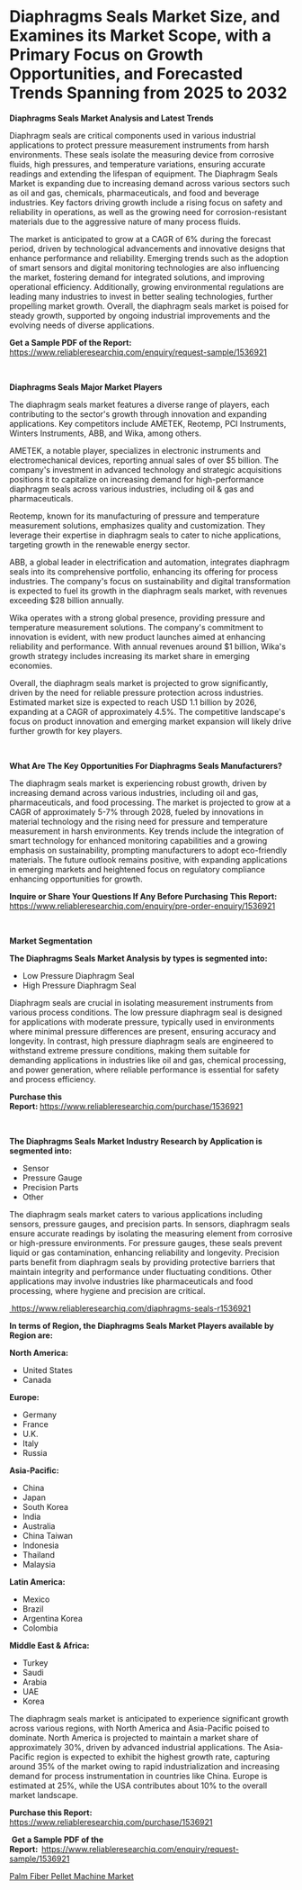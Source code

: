 <p><h1>Diaphragms Seals Market Size, and Examines its Market Scope, with a Primary Focus on Growth Opportunities, and Forecasted Trends Spanning from 2025 to 2032</h1></p><p><strong>Diaphragms Seals Market Analysis and Latest Trends</strong></p>
<p><p>Diaphragm seals are critical components used in various industrial applications to protect pressure measurement instruments from harsh environments. These seals isolate the measuring device from corrosive fluids, high pressures, and temperature variations, ensuring accurate readings and extending the lifespan of equipment. The Diaphragm Seals Market is expanding due to increasing demand across various sectors such as oil and gas, chemicals, pharmaceuticals, and food and beverage industries. Key factors driving growth include a rising focus on safety and reliability in operations, as well as the growing need for corrosion-resistant materials due to the aggressive nature of many process fluids.</p><p>The market is anticipated to grow at a CAGR of 6% during the forecast period, driven by technological advancements and innovative designs that enhance performance and reliability. Emerging trends such as the adoption of smart sensors and digital monitoring technologies are also influencing the market, fostering demand for integrated solutions, and improving operational efficiency. Additionally, growing environmental regulations are leading many industries to invest in better sealing technologies, further propelling market growth. Overall, the diaphragm seals market is poised for steady growth, supported by ongoing industrial improvements and the evolving needs of diverse applications.</p></p>
<p><strong>Get a Sample PDF of the Report:&nbsp;</strong> <a href="https://www.reliableresearchiq.com/enquiry/request-sample/1536921?utm_campaign=3503&utm_medium=2&utm_source=Github&utm_content=ia&utm_term=11042025&utm_id=diaphragms-seals">https://www.reliableresearchiq.com/enquiry/request-sample/1536921</a></p>
<p>&nbsp;</p>
<p><strong>Diaphragms Seals Major Market Players</strong></p>
<p><p>The diaphragm seals market features a diverse range of players, each contributing to the sector's growth through innovation and expanding applications. Key competitors include AMETEK, Reotemp, PCI Instruments, Winters Instruments, ABB, and Wika, among others.</p><p>AMETEK, a notable player, specializes in electronic instruments and electromechanical devices, reporting annual sales of over $5 billion. The company's investment in advanced technology and strategic acquisitions positions it to capitalize on increasing demand for high-performance diaphragm seals across various industries, including oil & gas and pharmaceuticals.</p><p>Reotemp, known for its manufacturing of pressure and temperature measurement solutions, emphasizes quality and customization. They leverage their expertise in diaphragm seals to cater to niche applications, targeting growth in the renewable energy sector.</p><p>ABB, a global leader in electrification and automation, integrates diaphragm seals into its comprehensive portfolio, enhancing its offering for process industries. The company's focus on sustainability and digital transformation is expected to fuel its growth in the diaphragm seals market, with revenues exceeding $28 billion annually.</p><p>Wika operates with a strong global presence, providing pressure and temperature measurement solutions. The company's commitment to innovation is evident, with new product launches aimed at enhancing reliability and performance. With annual revenues around $1 billion, Wika's growth strategy includes increasing its market share in emerging economies.</p><p>Overall, the diaphragm seals market is projected to grow significantly, driven by the need for reliable pressure protection across industries. Estimated market size is expected to reach USD 1.1 billion by 2026, expanding at a CAGR of approximately 4.5%. The competitive landscape's focus on product innovation and emerging market expansion will likely drive further growth for key players.</p></p>
<p>&nbsp;</p>
<p><strong>What Are The Key Opportunities For Diaphragms Seals Manufacturers?</strong></p>
<p><p>The diaphragm seals market is experiencing robust growth, driven by increasing demand across various industries, including oil and gas, pharmaceuticals, and food processing. The market is projected to grow at a CAGR of approximately 5-7% through 2028, fueled by innovations in material technology and the rising need for pressure and temperature measurement in harsh environments. Key trends include the integration of smart technology for enhanced monitoring capabilities and a growing emphasis on sustainability, prompting manufacturers to adopt eco-friendly materials. The future outlook remains positive, with expanding applications in emerging markets and heightened focus on regulatory compliance enhancing opportunities for growth.</p></p>
<p><strong>Inquire or Share Your Questions If Any Before Purchasing This Report:</strong> <a href="https://www.reliableresearchiq.com/enquiry/pre-order-enquiry/1536921?utm_campaign=3503&utm_medium=2&utm_source=Github&utm_content=ia&utm_term=11042025&utm_id=diaphragms-seals">https://www.reliableresearchiq.com/enquiry/pre-order-enquiry/1536921</a></p>
<p>&nbsp;</p>
<p><strong>Market Segmentation</strong></p>
<p><strong>The Diaphragms Seals Market Analysis by types is segmented into:</strong></p>
<p><ul><li>Low Pressure Diaphragm Seal</li><li>High Pressure Diaphragm Seal</li></ul></p>
<p><p>Diaphragm seals are crucial in isolating measurement instruments from various process conditions. The low pressure diaphragm seal is designed for applications with moderate pressure, typically used in environments where minimal pressure differences are present, ensuring accuracy and longevity. In contrast, high pressure diaphragm seals are engineered to withstand extreme pressure conditions, making them suitable for demanding applications in industries like oil and gas, chemical processing, and power generation, where reliable performance is essential for safety and process efficiency.</p></p>
<p><strong>Purchase this Report:&nbsp;</strong><a href="https://www.reliableresearchiq.com/purchase/1536921?utm_campaign=3503&utm_medium=2&utm_source=Github&utm_content=ia&utm_term=11042025&utm_id=diaphragms-seals">https://www.reliableresearchiq.com/purchase/1536921</a></p>
<p>&nbsp;</p>
<p><strong>The Diaphragms Seals Market Industry Research by Application is segmented into:</strong></p>
<p><ul><li>Sensor</li><li>Pressure Gauge</li><li>Precision Parts</li><li>Other</li></ul></p>
<p><p>The diaphragm seals market caters to various applications including sensors, pressure gauges, and precision parts. In sensors, diaphragm seals ensure accurate readings by isolating the measuring element from corrosive or high-pressure environments. For pressure gauges, these seals prevent liquid or gas contamination, enhancing reliability and longevity. Precision parts benefit from diaphragm seals by providing protective barriers that maintain integrity and performance under fluctuating conditions. Other applications may involve industries like pharmaceuticals and food processing, where hygiene and precision are critical.</p></p>
<p><a href="https://www.reliableresearchiq.com/diaphragms-seals-r1536921?utm_campaign=3503&utm_medium=2&utm_source=Github&utm_content=ia&utm_term=11042025&utm_id=diaphragms-seals">&nbsp;https://www.reliableresearchiq.com/diaphragms-seals-r1536921</a></p>
<p><strong>In terms of Region, the Diaphragms Seals Market Players available by Region are:</strong></p>
<p>
    <p> <strong> North America: </strong>
        <ul>
            <li>United States</li>
            <li>Canada</li>
        </ul>
        </p> 
    <p> <strong> Europe: </strong>
        <ul>
            <li>Germany</li>
            <li>France</li>
            <li>U.K.</li>
            <li>Italy</li>
            <li>Russia</li>
        </ul>
        </p> 
    <p> <strong> Asia-Pacific: </strong>
        <ul>
            <li>China</li>
            <li>Japan</li>
            <li>South Korea</li>
            <li>India</li>
            <li>Australia</li>
            <li>China Taiwan</li>
            <li>Indonesia</li>
            <li>Thailand</li>
            <li>Malaysia</li>
        </ul>
        </p> 
    <p> <strong> Latin America: </strong>
        <ul>
            <li>Mexico</li>
            <li>Brazil</li>
            <li>Argentina Korea</li>
            <li>Colombia</li>
        </ul>
        </p> 
    <p> <strong> Middle East & Africa: </strong>
        <ul>
            <li>Turkey</li>
            <li>Saudi</li>
            <li>Arabia</li>
            <li>UAE</li>
            <li>Korea</li>
        </ul>
    </p>
    </p>
<p><p>The diaphragm seals market is anticipated to experience significant growth across various regions, with North America and Asia-Pacific poised to dominate. North America is projected to maintain a market share of approximately 30%, driven by advanced industrial applications. The Asia-Pacific region is expected to exhibit the highest growth rate, capturing around 35% of the market owing to rapid industrialization and increasing demand for process instrumentation in countries like China. Europe is estimated at 25%, while the USA contributes about 10% to the overall market landscape.</p></p>
<p><strong>Purchase this Report: </strong><a href="https://www.reliableresearchiq.com/purchase/1536921?utm_campaign=3503&utm_medium=2&utm_source=Github&utm_content=ia&utm_term=11042025&utm_id=diaphragms-seals">https://www.reliableresearchiq.com/purchase/1536921</a></p>
<p>&nbsp;<strong>Get a Sample PDF of the Report:&nbsp;&nbsp;</strong><a href="https://www.reliableresearchiq.com/enquiry/request-sample/1536921?utm_campaign=3503&utm_medium=2&utm_source=Github&utm_content=ia&utm_term=11042025&utm_id=diaphragms-seals">https://www.reliableresearchiq.com/enquiry/request-sample/1536921</a></p>
<p><strong></strong></p>
<p><p><a href="https://github.com/klindsey95/Market-Research-Report-List-1/blob/main/palm-fiber-pellet-machine-market.md?utm_campaign=3503&utm_medium=2&utm_source=Github&utm_content=ia&utm_term=11042025&utm_id=diaphragms-seals">Palm Fiber Pellet Machine Market</a></p></p>